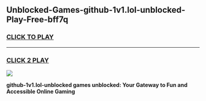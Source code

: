 
## Unblocked-Games-github-1v1.lol-unblocked-Play-Free-bff7q
<h3>
<a href="https://premium76.site?title=github-1v1.lol-unblocked&ref=19M">CLICK TO PLAY</a></h3>
<hr>

<h3>
<a href="https://premium76.site?title=github-1v1.lol-unblocked&ref=19M">CLICK 2 PLAY</a>
  
</h3>

<a href="https://premium76.site?title=github-1v1.lol-unblocked&ref=19M"><img src="https://clearcache.store/games.png"></a>


**github-1v1.lol-unblocked games unblocked: Your Gateway to Fun and Accessible Online Gaming**
